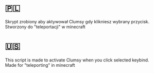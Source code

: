 # 🇵🇱

Skrypt zrobiony aby aktywował Clumsy gdy klikniesz wybrany przycisk.
    Stworzony do "teleportacji" w minecraft
# 🇺🇸
This script is made to activate Clumsy when you click selected keybind.
    Made for "teleporting" in minecraft

